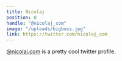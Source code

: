 ```yaml
---
title: Nicolaj
position: 0
handle: "@nicolaj_com"
image: "/uploads/bigboss.jpg"
link: https://twitter.com/nicolaj_com
---
```


[@nicolaj.com](https://twitter.com/nicolaj_com) is a pretty cool twitter profile.
